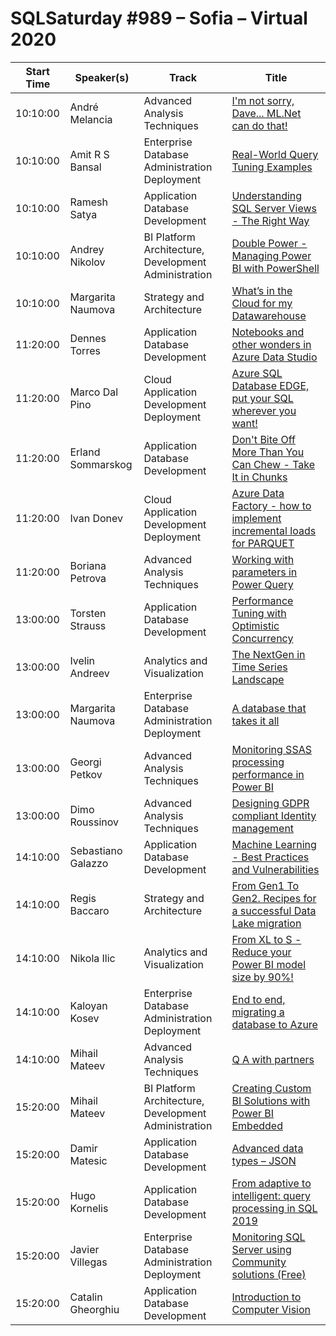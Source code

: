# SQLSaturday #989 – Sofia – Virtual 2020
Start Time|Speaker(s)|Track|Title
---|---|---|---
10:10:00|André Melancia|Advanced Analysis Techniques|[I'm not sorry, Dave... ML.Net can do that!](104167.md)
10:10:00|Amit R S Bansal|Enterprise Database Administration  Deployment|[Real-World Query Tuning Examples](105564.md)
10:10:00|Ramesh Satya|Application  Database Development|[Understanding SQL Server Views - The Right Way](105611.md)
10:10:00|Andrey Nikolov|BI Platform Architecture, Development  Administration|[Double Power - Managing Power BI with PowerShell](107258.md)
10:10:00|Margarita Naumova|Strategy and Architecture|[What’s in the Cloud for my Datawarehouse](108204.md)
11:20:00|Dennes Torres|Application  Database Development|[Notebooks and other wonders in Azure Data Studio](102997.md)
11:20:00|Marco Dal Pino|Cloud Application Development  Deployment|[Azure SQL Database EDGE, put your SQL wherever you want!](103009.md)
11:20:00|Erland Sommarskog|Application  Database Development|[Don't Bite Off More Than You Can Chew - Take It in Chunks](107081.md)
11:20:00|Ivan Donev|Cloud Application Development  Deployment|[Azure Data Factory - how to implement incremental loads for PARQUET](107273.md)
11:20:00|Boriana Petrova|Advanced Analysis Techniques|[Working with parameters in Power Query](108519.md)
13:00:00|Torsten Strauss|Application  Database Development|[Performance Tuning with Optimistic Concurrency](105093.md)
13:00:00|Ivelin Andreev|Analytics and Visualization|[The NextGen in Time Series Landscape](107539.md)
13:00:00|Margarita Naumova|Enterprise Database Administration  Deployment|[A database that takes it all](108205.md)
13:00:00|Georgi Petkov|Advanced Analysis Techniques|[Monitoring SSAS processing performance in Power BI](108520.md)
13:00:00|Dimo Roussinov|Advanced Analysis Techniques|[Designing GDPR compliant Identity management](108563.md)
14:10:00|Sebastiano Galazzo|Application  Database Development|[Machine Learning - Best Practices and Vulnerabilities](103057.md)
14:10:00|Regis Baccaro|Strategy and Architecture|[From Gen1 To Gen2. Recipes for a successful Data Lake migration](107439.md)
14:10:00|Nikola Ilic|Analytics and Visualization|[From XL to S - Reduce your Power BI model size by 90%!](107671.md)
14:10:00|Kaloyan Kosev|Enterprise Database Administration  Deployment|[End to end, migrating a database to Azure](108408.md)
14:10:00|Mihail Mateev|Advanced Analysis Techniques|[Q  A with partners](108621.md)
15:20:00|Mihail Mateev|BI Platform Architecture, Development  Administration|[Creating Custom BI Solutions with Power BI Embedded](102984.md)
15:20:00|Damir Matesic|Application  Database Development|[Advanced data types – JSON](103007.md)
15:20:00|Hugo Kornelis|Application  Database Development|[From adaptive to intelligent: query processing in SQL 2019](103631.md)
15:20:00|Javier Villegas|Enterprise Database Administration  Deployment|[Monitoring SQL Server using Community solutions (Free)](105897.md)
15:20:00|Catalin Gheorghiu|Application  Database Development|[Introduction to Computer Vision](107389.md)
